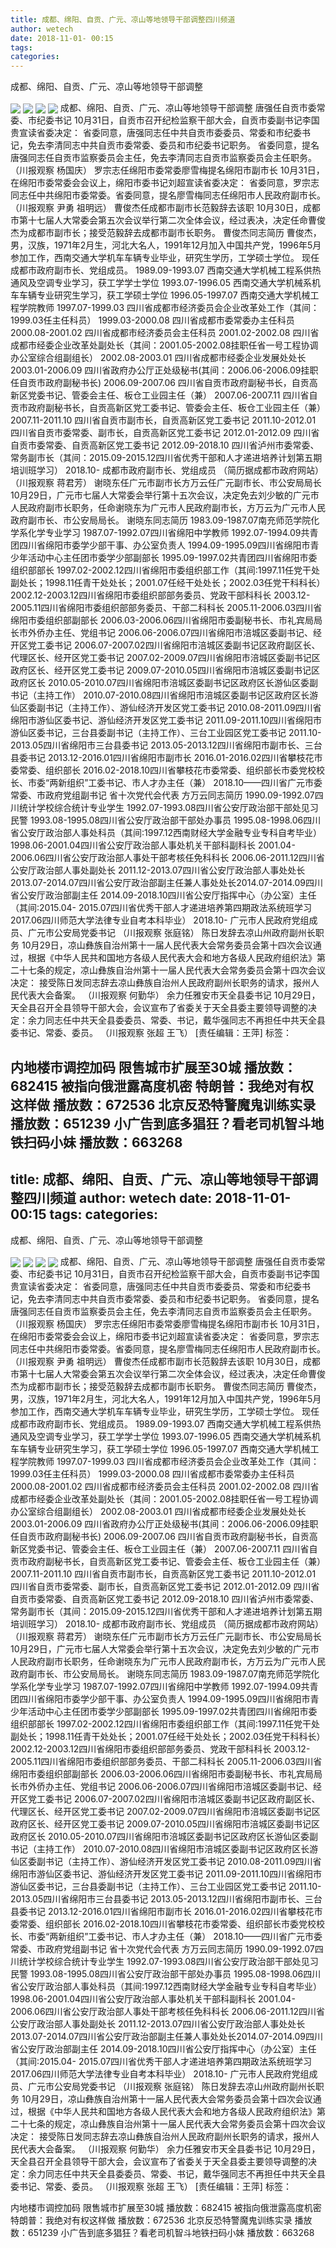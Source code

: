 ```yaml
---
title: 成都、绵阳、自贡、广元、凉山等地领导干部调整四川频道
author: wetech
date: 2018-11-01- 00:15
tags: 
categories: 
---
```

成都、绵阳、自贡、广元、凉山等地领导干部调整
<!-- more -->
                
<img align="center" border="0" src="http://p1.ifengimg.com/a/2018_44/e0656d3018387e7_size8_w326_h242.jpg" />
                
<img align="center" border="0" src="http://p3.ifengimg.com/a/2018_44/05307abde6dc7d9_size13_w540_h360.jpg" />
                
<img align="center" border="0" src="http://p1.ifengimg.com/a/2018_44/316e97ed66c086e_size16_w540_h360.jpg" />
            
<img align="center" border="0" src="http://p2.ifengimg.com/a/2016/0810/204c433878d5cf9size1_w16_h16.png" />
成都、绵阳、自贡、广元、凉山等地领导干部调整
唐强任自贡市委常委、市纪委书记
10月31日，自贡市召开纪检监察干部大会，自贡市委副书记李国贵宣读省委决定：
省委同意，唐强同志任中共自贡市委委员、常委和市纪委书记，免去李清同志中共自贡市委常委、委员和市纪委书记职务。
省委同意，提名唐强同志任自贡市监察委员会主任，免去李清同志自贡市监察委员会主任职务。
（川报观察 杨国庆）
罗宗志任绵阳市委常委廖雪梅提名绵阳市副市长
10月31日，在绵阳市委常委会会议上，绵阳市委书记刘超宣读省委决定：
省委同意，罗宗志同志任中共绵阳市委常委。省委同意，提名廖雪梅同志任绵阳市人民政府副市长。
（川报观察 尹勇 祖明远）
曹俊杰任成都市副市长范毅辞去该职
10月30日，成都市第十七届人大常委会第五次会议举行第二次全体会议，经过表决，决定任命曹俊杰为成都市副市长；接受范毅辞去成都市副市长职务。
曹俊杰同志简历
曹俊杰，男，汉族，1971年2月生，河北大名人，1991年12月加入中国共产党，1996年5月参加工作，西南交通大学机车车辆专业毕业，研究生学历，工学硕士学位。
现任成都市政府副市长、党组成员。
1989.09-1993.07 西南交通大学机械工程系供热通风及空调专业学习，获工学学士学位
1993.07-1996.05 西南交通大学机械系机车车辆专业研究生学习，获工学硕士学位
1996.05-1997.07 西南交通大学机械工程学院教师
1997.07-1999.03 四川省成都市经济委员会企业改革处工作（其间：1999.03任主任科员）
1999.03-2000.08 四川省成都市委常委办主任科员
2000.08-2001.02 四川省成都市经济委员会主任科员
2001.02-2002.08 四川省成都市经委企业改革处副处长（其间：2001.05-2002.08挂职任省一号工程协调办公室综合组副组长）
2002.08-2003.01 四川省成都市经委企业发展处处长
2003.01-2006.09 四川省政府办公厅正处级秘书(其间：2006.06-2006.09挂职任自贡市政府副秘书长)
2006.09-2007.06 四川省自贡市政府副秘书长，自贡高新区党委书记、管委会主任、板仓工业园主任（兼）
2007.06-2007.11 四川省自贡市政府副秘书长，自贡高新区党工委书记、管委会主任、板仓工业园主任（兼）
2007.11-2011.10 四川省自贡市副市长，自贡高新区党工委书记
2011.10-2012.01 四川省自贡市委常委、副市长，自贡高新区党工委书记
2012.01-2012.09 四川省自贡市委常委、自贡高新区党工委书记
2012.09-2018.10 四川省泸州市委常委、常务副市长（其间：2015.09-2015.12四川省优秀干部和人才递进培养计划第五期培训班学习）
2018.10- 成都市政府副市长、党组成员
（简历据成都市政府网站）
（川报观察 蒋君芳）
谢晓东任广元市副市长方万云任广元副市长、市公安局局长
10月29日，广元市七届人大常委会举行第十五次会议，决定免去刘少敏的广元市人民政府副市长职务，任命谢晓东为广元市人民政府副市长，方万云为广元市人民政府副市长、市公安局局长。
谢晓东同志简历
1983.09-1987.07南充师范学院化学系化学专业学习
1987.07-1992.07四川省绵阳中学教师
1992.07-1994.09共青团四川省绵阳市委学少部干事、办公室负责人
1994.09-1995.09四川省绵阳市青少年活动中心主任团市委学少部副部长
1995.09-1997.02共青团四川省绵阳市委组织部部长
1997.02-2002.12四川省绵阳市委组织部工作（其间:1997.11任党干处副处长；1998.11任青干处处长；2001.07任经干处处长；2002.03任党干科科长）
2002.12-2003.12四川省绵阳市委组织部部务委员、党政干部科科长
2003.12-2005.11四川省绵阳市委组织部部务委员、干部二科科长
2005.11-2006.03四川省绵阳市委组织部副部长
2006.03-2006.06四川省绵阳市委副秘书长、市礼宾局局长市外侨办主任、党组书记
2006.06-2006.07四川省绵阳市涪城区委副书记、经开区党工委书记
2006.07-2007.02四川省绵阳市涪城区委副书记区政府副区长、代理区长、经开区党工委书记
2007.02-2009.07四川省绵阳市涪城区委副书记区政府区长、经开区党工委书记
2009.07-2010.05四川省绵阳市涪城区委副书记区政府区长
2010.05-2010.07四川省绵阳市涪城区委副书记区政府区长游仙区委副书记（主持工作）
2010.07-2010.08四川省绵阳市涪城区委副书记区政府区长游仙区委副书记（主持工作）、游仙经济开发区党工委书记
2010.08-2011.09四川省绵阳市游仙区委书记、游仙经济开发区党工委书记
2011.09-2011.10四川省绵阳市游仙区委书记，三台县委副书记（主持工作）、三台工业园区党工委书记
2011.10-2013.05四川省绵阳市三台县委书记
2013.05-2013.12四川省绵阳市副市长、三台县委书记
2013.12-2016.01四川省绵阳市副市长
2016.01-2016.02四川省攀枝花市委常委、组织部长
2016.02-2018.10四川省攀枝花市委常委、组织部长市委党校校长、市委“两新组织”工委书记、市人才办主任（兼）
2018.10——四川省广元市委常委、市政府党组副书记
省十次党代会代表
方万云同志简历
1990.09-1992.07四川统计学校综合统计专业学生
1992.07-1993.08四川省公安厅政治部干部处见习民警
1993.08-1995.08四川省公安厅政治部干部处办事员
1995.08-1998.06四川省公安厅政治部人事处科员（其间:1997.12西南财经大学金融专业专科自考毕业）
1998.06-2001.04四川省公安厅政治部人事处机关干部科副科长
2001.04-2006.06四川省公安厅政治部人事处干部考核任免科科长
2006.06-2011.12四川省公安厅政治部人事处副处长
2011.12-2013.07四川省公安厅政治部人事处处长
2013.07-2014.07四川省公安厅政治部副主任兼人事处处长2014.07-2014.09四川省公安厅政治部副主任
2014.09-2018.10四川省公安厅指挥中心（办公室）主任（其间:2015.04-
2015.07四川省优秀干部人才递进培养第四期政法系统班学习2017.06四川师范大学法律专业自考本科毕业）
2018.10- 广元市人民政府党组成员、广元市公安局党委书记
（川报观察 张庭铭）
陈日发辞去凉山州政府副州长职务
10月29日，凉山彝族自治州第十一届人民代表大会常务委员会第十四次会议通过，根据《中华人民共和国地方各级人民代表大会和地方各级人民政府组织法》第二十七条的规定，凉山彝族自治州第十一届人民代表大会常务委员会第十四次会议决定：
接受陈日发同志辞去凉山彝族自治州人民政府副州长职务的请求，报州人民代表大会备案。
（川报观察 何勤华）
余力任雅安市天全县委书记
10月29日，天全县召开全县领导干部大会，会议宣布了省委关于天全县委主要领导调整的决定：余力同志任中共天全县委委员、常委、书记，戴华强同志不再担任中共天全县委书记、常委、委员。
（川报观察 张超 王飞）
[责任编辑：王萍]
标签：
 
 
 
 
 
 
 
             
内地楼市调控加码 限售城市扩展至30城
播放数：682415
被指向俄泄露高度机密 特朗普：我绝对有权这样做
播放数：672536
北京反恐特警魔鬼训练实录
播放数：651239
小广告到底多猖狂？看老司机智斗地铁扫码小妹
播放数：663268
---
title: 成都、绵阳、自贡、广元、凉山等地领导干部调整四川频道
author: wetech
date: 2018-11-01- 00:15
tags: 
categories: 
---
成都、绵阳、自贡、广元、凉山等地领导干部调整
<!-- more -->
                
<img align="center" border="0" src="http://p1.ifengimg.com/a/2018_44/e0656d3018387e7_size8_w326_h242.jpg" />
                
<img align="center" border="0" src="http://p3.ifengimg.com/a/2018_44/05307abde6dc7d9_size13_w540_h360.jpg" />
                
<img align="center" border="0" src="http://p1.ifengimg.com/a/2018_44/316e97ed66c086e_size16_w540_h360.jpg" />
            
<img align="center" border="0" src="http://p2.ifengimg.com/a/2016/0810/204c433878d5cf9size1_w16_h16.png" />
成都、绵阳、自贡、广元、凉山等地领导干部调整
唐强任自贡市委常委、市纪委书记
10月31日，自贡市召开纪检监察干部大会，自贡市委副书记李国贵宣读省委决定：
省委同意，唐强同志任中共自贡市委委员、常委和市纪委书记，免去李清同志中共自贡市委常委、委员和市纪委书记职务。
省委同意，提名唐强同志任自贡市监察委员会主任，免去李清同志自贡市监察委员会主任职务。
（川报观察 杨国庆）
罗宗志任绵阳市委常委廖雪梅提名绵阳市副市长
10月31日，在绵阳市委常委会会议上，绵阳市委书记刘超宣读省委决定：
省委同意，罗宗志同志任中共绵阳市委常委。省委同意，提名廖雪梅同志任绵阳市人民政府副市长。
（川报观察 尹勇 祖明远）
曹俊杰任成都市副市长范毅辞去该职
10月30日，成都市第十七届人大常委会第五次会议举行第二次全体会议，经过表决，决定任命曹俊杰为成都市副市长；接受范毅辞去成都市副市长职务。
曹俊杰同志简历
曹俊杰，男，汉族，1971年2月生，河北大名人，1991年12月加入中国共产党，1996年5月参加工作，西南交通大学机车车辆专业毕业，研究生学历，工学硕士学位。
现任成都市政府副市长、党组成员。
1989.09-1993.07 西南交通大学机械工程系供热通风及空调专业学习，获工学学士学位
1993.07-1996.05 西南交通大学机械系机车车辆专业研究生学习，获工学硕士学位
1996.05-1997.07 西南交通大学机械工程学院教师
1997.07-1999.03 四川省成都市经济委员会企业改革处工作（其间：1999.03任主任科员）
1999.03-2000.08 四川省成都市委常委办主任科员
2000.08-2001.02 四川省成都市经济委员会主任科员
2001.02-2002.08 四川省成都市经委企业改革处副处长（其间：2001.05-2002.08挂职任省一号工程协调办公室综合组副组长）
2002.08-2003.01 四川省成都市经委企业发展处处长
2003.01-2006.09 四川省政府办公厅正处级秘书(其间：2006.06-2006.09挂职任自贡市政府副秘书长)
2006.09-2007.06 四川省自贡市政府副秘书长，自贡高新区党委书记、管委会主任、板仓工业园主任（兼）
2007.06-2007.11 四川省自贡市政府副秘书长，自贡高新区党工委书记、管委会主任、板仓工业园主任（兼）
2007.11-2011.10 四川省自贡市副市长，自贡高新区党工委书记
2011.10-2012.01 四川省自贡市委常委、副市长，自贡高新区党工委书记
2012.01-2012.09 四川省自贡市委常委、自贡高新区党工委书记
2012.09-2018.10 四川省泸州市委常委、常务副市长（其间：2015.09-2015.12四川省优秀干部和人才递进培养计划第五期培训班学习）
2018.10- 成都市政府副市长、党组成员
（简历据成都市政府网站）
（川报观察 蒋君芳）
谢晓东任广元市副市长方万云任广元副市长、市公安局局长
10月29日，广元市七届人大常委会举行第十五次会议，决定免去刘少敏的广元市人民政府副市长职务，任命谢晓东为广元市人民政府副市长，方万云为广元市人民政府副市长、市公安局局长。
谢晓东同志简历
1983.09-1987.07南充师范学院化学系化学专业学习
1987.07-1992.07四川省绵阳中学教师
1992.07-1994.09共青团四川省绵阳市委学少部干事、办公室负责人
1994.09-1995.09四川省绵阳市青少年活动中心主任团市委学少部副部长
1995.09-1997.02共青团四川省绵阳市委组织部部长
1997.02-2002.12四川省绵阳市委组织部工作（其间:1997.11任党干处副处长；1998.11任青干处处长；2001.07任经干处处长；2002.03任党干科科长）
2002.12-2003.12四川省绵阳市委组织部部务委员、党政干部科科长
2003.12-2005.11四川省绵阳市委组织部部务委员、干部二科科长
2005.11-2006.03四川省绵阳市委组织部副部长
2006.03-2006.06四川省绵阳市委副秘书长、市礼宾局局长市外侨办主任、党组书记
2006.06-2006.07四川省绵阳市涪城区委副书记、经开区党工委书记
2006.07-2007.02四川省绵阳市涪城区委副书记区政府副区长、代理区长、经开区党工委书记
2007.02-2009.07四川省绵阳市涪城区委副书记区政府区长、经开区党工委书记
2009.07-2010.05四川省绵阳市涪城区委副书记区政府区长
2010.05-2010.07四川省绵阳市涪城区委副书记区政府区长游仙区委副书记（主持工作）
2010.07-2010.08四川省绵阳市涪城区委副书记区政府区长游仙区委副书记（主持工作）、游仙经济开发区党工委书记
2010.08-2011.09四川省绵阳市游仙区委书记、游仙经济开发区党工委书记
2011.09-2011.10四川省绵阳市游仙区委书记，三台县委副书记（主持工作）、三台工业园区党工委书记
2011.10-2013.05四川省绵阳市三台县委书记
2013.05-2013.12四川省绵阳市副市长、三台县委书记
2013.12-2016.01四川省绵阳市副市长
2016.01-2016.02四川省攀枝花市委常委、组织部长
2016.02-2018.10四川省攀枝花市委常委、组织部长市委党校校长、市委“两新组织”工委书记、市人才办主任（兼）
2018.10——四川省广元市委常委、市政府党组副书记
省十次党代会代表
方万云同志简历
1990.09-1992.07四川统计学校综合统计专业学生
1992.07-1993.08四川省公安厅政治部干部处见习民警
1993.08-1995.08四川省公安厅政治部干部处办事员
1995.08-1998.06四川省公安厅政治部人事处科员（其间:1997.12西南财经大学金融专业专科自考毕业）
1998.06-2001.04四川省公安厅政治部人事处机关干部科副科长
2001.04-2006.06四川省公安厅政治部人事处干部考核任免科科长
2006.06-2011.12四川省公安厅政治部人事处副处长
2011.12-2013.07四川省公安厅政治部人事处处长
2013.07-2014.07四川省公安厅政治部副主任兼人事处处长2014.07-2014.09四川省公安厅政治部副主任
2014.09-2018.10四川省公安厅指挥中心（办公室）主任（其间:2015.04-
2015.07四川省优秀干部人才递进培养第四期政法系统班学习2017.06四川师范大学法律专业自考本科毕业）
2018.10- 广元市人民政府党组成员、广元市公安局党委书记
（川报观察 张庭铭）
陈日发辞去凉山州政府副州长职务
10月29日，凉山彝族自治州第十一届人民代表大会常务委员会第十四次会议通过，根据《中华人民共和国地方各级人民代表大会和地方各级人民政府组织法》第二十七条的规定，凉山彝族自治州第十一届人民代表大会常务委员会第十四次会议决定：
接受陈日发同志辞去凉山彝族自治州人民政府副州长职务的请求，报州人民代表大会备案。
（川报观察 何勤华）
余力任雅安市天全县委书记
10月29日，天全县召开全县领导干部大会，会议宣布了省委关于天全县委主要领导调整的决定：余力同志任中共天全县委委员、常委、书记，戴华强同志不再担任中共天全县委书记、常委、委员。
（川报观察 张超 王飞）
[责任编辑：王萍]
标签：
 
 
 
 
 
 
 
             
内地楼市调控加码 限售城市扩展至30城
播放数：682415
被指向俄泄露高度机密 特朗普：我绝对有权这样做
播放数：672536
北京反恐特警魔鬼训练实录
播放数：651239
小广告到底多猖狂？看老司机智斗地铁扫码小妹
播放数：663268
